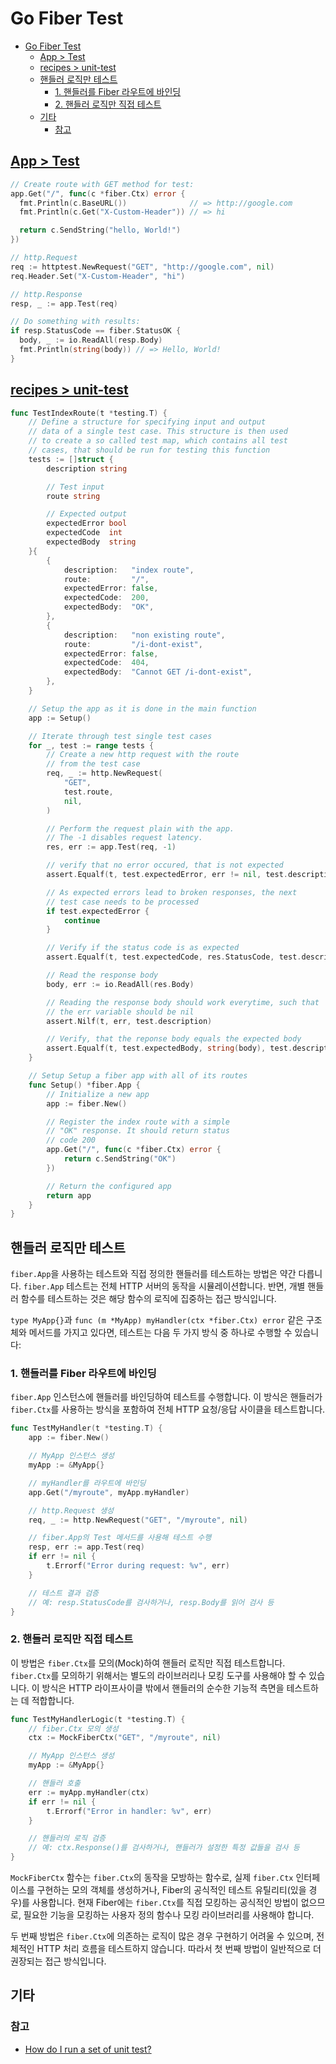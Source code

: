 # Go Fiber Test

- [Go Fiber Test](#go-fiber-test)
    - [App \> Test](#app--test)
    - [recipes \> unit-test](#recipes--unit-test)
    - [핸들러 로직만 테스트](#핸들러-로직만-테스트)
        - [1. 핸들러를 Fiber 라우트에 바인딩](#1-핸들러를-fiber-라우트에-바인딩)
        - [2. 핸들러 로직만 직접 테스트](#2-핸들러-로직만-직접-테스트)
    - [기타](#기타)
        - [참고](#참고)

## [App > Test](https://docs.gofiber.io/api/app/#test)

```go
// Create route with GET method for test:
app.Get("/", func(c *fiber.Ctx) error {
  fmt.Println(c.BaseURL())              // => http://google.com
  fmt.Println(c.Get("X-Custom-Header")) // => hi

  return c.SendString("hello, World!")
})

// http.Request
req := httptest.NewRequest("GET", "http://google.com", nil)
req.Header.Set("X-Custom-Header", "hi")

// http.Response
resp, _ := app.Test(req)

// Do something with results:
if resp.StatusCode == fiber.StatusOK {
  body, _ := io.ReadAll(resp.Body)
  fmt.Println(string(body)) // => Hello, World!
}
```

## [recipes > unit-test](https://github.com/gofiber/recipes/blob/master/unit-test/main_test.go)

```go
func TestIndexRoute(t *testing.T) {
    // Define a structure for specifying input and output
    // data of a single test case. This structure is then used
    // to create a so called test map, which contains all test
    // cases, that should be run for testing this function
    tests := []struct {
        description string

        // Test input
        route string

        // Expected output
        expectedError bool
        expectedCode  int
        expectedBody  string
    }{
        {
            description:   "index route",
            route:         "/",
            expectedError: false,
            expectedCode:  200,
            expectedBody:  "OK",
        },
        {
            description:   "non existing route",
            route:         "/i-dont-exist",
            expectedError: false,
            expectedCode:  404,
            expectedBody:  "Cannot GET /i-dont-exist",
        },
    }

    // Setup the app as it is done in the main function
    app := Setup()

    // Iterate through test single test cases
    for _, test := range tests {
        // Create a new http request with the route
        // from the test case
        req, _ := http.NewRequest(
            "GET",
            test.route,
            nil,
        )

        // Perform the request plain with the app.
        // The -1 disables request latency.
        res, err := app.Test(req, -1)

        // verify that no error occured, that is not expected
        assert.Equalf(t, test.expectedError, err != nil, test.description)

        // As expected errors lead to broken responses, the next
        // test case needs to be processed
        if test.expectedError {
            continue
        }

        // Verify if the status code is as expected
        assert.Equalf(t, test.expectedCode, res.StatusCode, test.description)

        // Read the response body
        body, err := io.ReadAll(res.Body)

        // Reading the response body should work everytime, such that
        // the err variable should be nil
        assert.Nilf(t, err, test.description)

        // Verify, that the reponse body equals the expected body
        assert.Equalf(t, test.expectedBody, string(body), test.description)
    }

    // Setup Setup a fiber app with all of its routes
    func Setup() *fiber.App {
        // Initialize a new app
        app := fiber.New()

        // Register the index route with a simple
        // "OK" response. It should return status
        // code 200
        app.Get("/", func(c *fiber.Ctx) error {
            return c.SendString("OK")
        })

        // Return the configured app
        return app
    }
}
```

## 핸들러 로직만 테스트

`fiber.App`을 사용하는 테스트와 직접 정의한 핸들러를 테스트하는 방법은 약간 다릅니다. `fiber.App` 테스트는 전체 HTTP 서버의 동작을 시뮬레이션합니다. 반면, 개별 핸들러 함수를 테스트하는 것은 해당 함수의 로직에 집중하는 접근 방식입니다.

`type MyApp{}`과 `func (m *MyApp) myHandler(ctx *fiber.Ctx) error` 같은 구조체와 메서드를 가지고 있다면, 테스트는 다음 두 가지 방식 중 하나로 수행할 수 있습니다:

### 1. 핸들러를 Fiber 라우트에 바인딩

`fiber.App` 인스턴스에 핸들러를 바인딩하여 테스트를 수행합니다. 이 방식은 핸들러가 `fiber.Ctx`를 사용하는 방식을 포함하여 전체 HTTP 요청/응답 사이클을 테스트합니다.

```go
func TestMyHandler(t *testing.T) {
    app := fiber.New()

    // MyApp 인스턴스 생성
    myApp := &MyApp{}

    // myHandler를 라우트에 바인딩
    app.Get("/myroute", myApp.myHandler)

    // http.Request 생성
    req, _ := http.NewRequest("GET", "/myroute", nil)

    // fiber.App의 Test 메서드를 사용해 테스트 수행
    resp, err := app.Test(req)
    if err != nil {
        t.Errorf("Error during request: %v", err)
    }

    // 테스트 결과 검증
    // 예: resp.StatusCode를 검사하거나, resp.Body를 읽어 검사 등
}
```

### 2. 핸들러 로직만 직접 테스트

이 방법은 `fiber.Ctx`를 모의(Mock)하여 핸들러 로직만 직접 테스트합니다. `fiber.Ctx`를 모의하기 위해서는 별도의 라이브러리나 모킹 도구를 사용해야 할 수 있습니다. 이 방식은 HTTP 라이프사이클 밖에서 핸들러의 순수한 기능적 측면을 테스트하는 데 적합합니다.

```go
func TestMyHandlerLogic(t *testing.T) {
    // fiber.Ctx 모의 생성
    ctx := MockFiberCtx("GET", "/myroute", nil)

    // MyApp 인스턴스 생성
    myApp := &MyApp{}

    // 핸들러 호출
    err := myApp.myHandler(ctx)
    if err != nil {
        t.Errorf("Error in handler: %v", err)
    }

    // 핸들러의 로직 검증
    // 예: ctx.Response()를 검사하거나, 핸들러가 설정한 특정 값들을 검사 등
}
```

`MockFiberCtx` 함수는 `fiber.Ctx`의 동작을 모방하는 함수로, 실제 `fiber.Ctx` 인터페이스를 구현하는 모의 객체를 생성하거나, Fiber의 공식적인 테스트 유틸리티(있을 경우)를 사용합니다. 현재 Fiber에는 `fiber.Ctx`를 직접 모킹하는 공식적인 방법이 없으므로, 필요한 기능을 모킹하는 사용자 정의 함수나 모킹 라이브러리를 사용해야 합니다.

두 번째 방법은 `fiber.Ctx`에 의존하는 로직이 많은 경우 구현하기 어려울 수 있으며, 전체적인 HTTP 처리 흐름을 테스트하지 않습니다. 따라서 첫 번째 방법이 일반적으로 더 권장되는 접근 방식입니다.

## 기타

### 참고

- [How do I run a set of unit test?](https://github.com/gofiber/fiber/issues/756)
